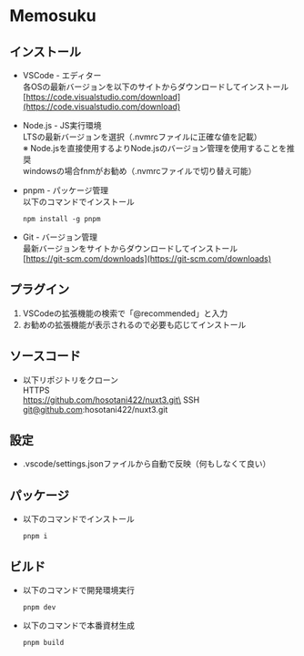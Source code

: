 # Memosuku

## インストール

- VSCode - エディター\
  各OSの最新バージョンを以下のサイトからダウンロードしてインストール
  [https://code.visualstudio.com/download](https://code.visualstudio.com/download)

- Node.js - JS実行環境\
  LTSの最新バージョンを選択（.nvmrcファイルに正確な値を記載）\
  ※ Node.jsを直接使用するよりNode.jsのバージョン管理を使用することを推奨\
  windowsの場合fnmがお勧め（.nvmrcファイルで切り替え可能）

- pnpm - パッケージ管理\
  以下のコマンドでインストール

  ```
  npm install -g pnpm
  ```

- Git - バージョン管理\
  最新バージョンをサイトからダウンロードしてインストール\
  [https://git-scm.com/downloads](https://git-scm.com/downloads)

## プラグイン

1. VSCodeの拡張機能の検索で「@recommended」と入力
2. お勧めの拡張機能が表示されるので必要も応じてインストール

## ソースコード

- 以下リポジトリをクローン\
  HTTPS\
  https://github.com/hosotani422/nuxt3.git\
  SSH\
  git@github.com:hosotani422/nuxt3.git

## 設定

- .vscode/settings.jsonファイルから自動で反映（何もしなくて良い）

## パッケージ

- 以下のコマンドでインストール

  ```
  pnpm i
  ```

## ビルド

- 以下のコマンドで開発環境実行

  ```
  pnpm dev
  ```

- 以下のコマンドで本番資材生成

  ```
  pnpm build
  ```
